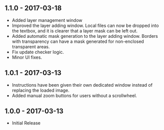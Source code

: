 ## 1.1.0 - 2017-03-18
* Added layer management window
* Improved the layer adding window. Local files can now be dropped into the textbox, and it is clearer that a layer mask can be left out.
* Added automatic mask generation to the layer adding window. Borders with transparency can have a mask generated for non-enclosed transparent areas.
* Fix update checker logic.
* Minor UI fixes.

## 1.0.1 - 2017-03-13
* Instructions have been given their own dedicated window instead of replacing the loaded image.
* Added manual zoom buttons for users without a scrollwheel.

## 1.0.0 - 2017-03-13
* Initial Release